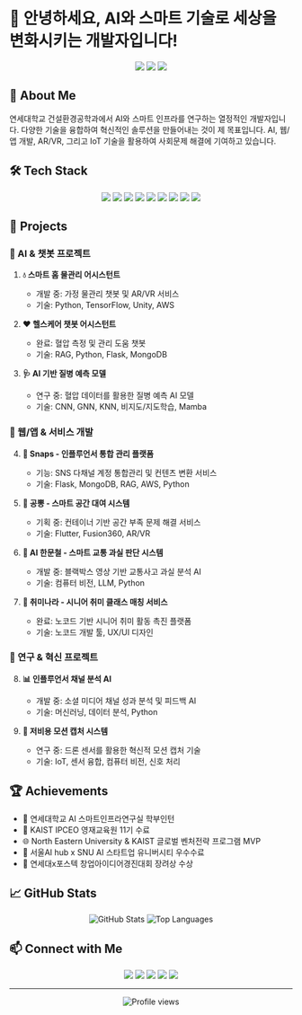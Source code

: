 # 👋 안녕하세요, AI와 스마트 기술로 세상을 변화시키는 개발자입니다!

<div align="center">
  <img src="https://img.shields.io/badge/AI-Enthusiast-brightgreen?style=for-the-badge&logo=tensorflow&logoColor=white" />
  <img src="https://img.shields.io/badge/Full_Stack-Developer-blue?style=for-the-badge&logo=react&logoColor=white" />
  <img src="https://img.shields.io/badge/Innovation-Driver-orange?style=for-the-badge&logo=innovazione&logoColor=white" />
</div>

## 🚀 About Me

연세대학교 건설환경공학과에서 AI와 스마트 인프라를 연구하는 열정적인 개발자입니다. 다양한 기술을 융합하여 혁신적인 솔루션을 만들어내는 것이 제 목표입니다. AI, 웹/앱 개발, AR/VR, 그리고 IoT 기술을 활용하여 사회문제 해결에 기여하고 있습니다.

## 🛠️ Tech Stack

<div align="center">
  <img src="https://img.shields.io/badge/Python-3776AB?style=flat-square&logo=Python&logoColor=white"/>
  <img src="https://img.shields.io/badge/Flask-000000?style=flat-square&logo=Flask&logoColor=white"/>
  <img src="https://img.shields.io/badge/MongoDB-47A248?style=flat-square&logo=MongoDB&logoColor=white"/>
  <img src="https://img.shields.io/badge/AWS-232F3E?style=flat-square&logo=Amazon-AWS&logoColor=white"/>
  <img src="https://img.shields.io/badge/Flutter-02569B?style=flat-square&logo=Flutter&logoColor=white"/>
  <img src="https://img.shields.io/badge/Fusion360-0696D7?style=flat-square&logo=Autodesk&logoColor=white"/>
  <img src="https://img.shields.io/badge/AR/VR-FF4154?style=flat-square&logo=Unity&logoColor=white"/>
  <img src="https://img.shields.io/badge/TensorFlow-FF6F00?style=flat-square&logo=TensorFlow&logoColor=white"/>
  <img src="https://img.shields.io/badge/OpenCV-5C3EE8?style=flat-square&logo=OpenCV&logoColor=white"/>
</div>

## 🌟 Projects

### 🤖 AI & 챗봇 프로젝트
1. **💧 스마트 홈 물관리 어시스턴트**
   - 개발 중: 가정 물관리 챗봇 및 AR/VR 서비스
   - 기술: Python, TensorFlow, Unity, AWS

2. **❤️ 헬스케어 챗봇 어시스턴트**
   - 완료: 혈압 측정 및 관리 도움 챗봇
   - 기술: RAG, Python, Flask, MongoDB

3. **🩺 AI 기반 질병 예측 모델**
   - 연구 중: 혈압 데이터를 활용한 질병 예측 AI 모델
   - 기술: CNN, GNN, KNN, 비지도/지도학습, Mamba

### 📱 웹/앱 & 서비스 개발
4. **📸 Snaps - 인플루언서 통합 관리 플랫폼**
   - 기능: SNS 다채널 계정 통합관리 및 컨텐츠 변환 서비스
   - 기술: Flask, MongoDB, RAG, AWS, Python

5. **🏢 공뽕 - 스마트 공간 대여 시스템**
   - 기획 중: 컨테이너 기반 공간 부족 문제 해결 서비스
   - 기술: Flutter, Fusion360, AR/VR

6. **🚗 AI 한문철 - 스마트 교통 과실 판단 시스템**
   - 개발 중: 블랙박스 영상 기반 교통사고 과실 분석 AI
   - 기술: 컴퓨터 비전, LLM, Python

7. **👥 취미나라 - 시니어 취미 클래스 매칭 서비스**
   - 완료: 노코드 기반 시니어 취미 활동 촉진 플랫폼
   - 기술: 노코드 개발 툴, UX/UI 디자인

### 🔬 연구 & 혁신 프로젝트
8. **📊 인플루언서 채널 분석 AI**
   - 개발 중: 소셜 미디어 채널 성과 분석 및 피드백 AI
   - 기술: 머신러닝, 데이터 분석, Python

9. **🕺 저비용 모션 캡처 시스템**
   - 연구 중: 드론 센서를 활용한 혁신적 모션 캡처 기술
   - 기술: IoT, 센서 융합, 컴퓨터 비전, 신호 처리

## 🏆 Achievements
- 🏫 연세대학교 AI 스마트인프라연구실 학부인턴
- 🌟 KAIST IPCEO 영재교육원 11기 수료
- 🌐 North Eastern University & KAIST 글로벌 벤처전략 프로그램 MVP
- 🏅 서울AI hub x SNU AI 스타트업 유니버시티 우수수료
- 🥉 연세대x포스텍 창업아이디어경진대회 장려상 수상

## 📈 GitHub Stats

<div align="center">
  <img src="https://github-readme-stats.vercel.app/api?username=yourusername&show_icons=true&theme=radical" alt="GitHub Stats" />
  <img src="https://github-readme-stats.vercel.app/api/top-langs/?username=yourusername&layout=compact&theme=radical" alt="Top Languages" />
</div>

## 📫 Connect with Me

<div align="center">
  <a href="mailto:khstar1004@yonsei.ac.kr"><img src="https://img.shields.io/badge/Email-D14836?style=for-the-badge&logo=gmail&logoColor=white"/></a>
  <a href="https://www.linkedin.com/in/임관훈/"><img src="https://img.shields.io/badge/LinkedIn-0077B5?style=for-the-badge&logo=linkedin&logoColor=white"/></a>
  <a href="https://twitter.com/yourusername"><img src="https://img.shields.io/badge/Twitter-1DA1F2?style=for-the-badge&logo=twitter&logoColor=white"/></a>
  <a href="https://www.instagram.com/im9route"><img src="https://img.shields.io/badge/Instagram-E4405F?style=for-the-badge&logo=instagram&logoColor=white"/></a>
  <a href="https://www.threads.net/@im9route"><img src="https://img.shields.io/badge/Threads-000000?style=for-the-badge&logo=threads&logoColor=white"/></a>
</div>

---

<div align="center">
  <img src="https://komarev.com/ghpvc/?username=yourusername&color=blueviolet&style=flat-square" alt="Profile views" />
</div>
